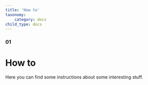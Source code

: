 ```yaml
---
title: 'How to'
taxonomy:
    category: docs
child_type: docs
---
```


### 01

# How to

Here you can find some instructions about some interesting stuff.